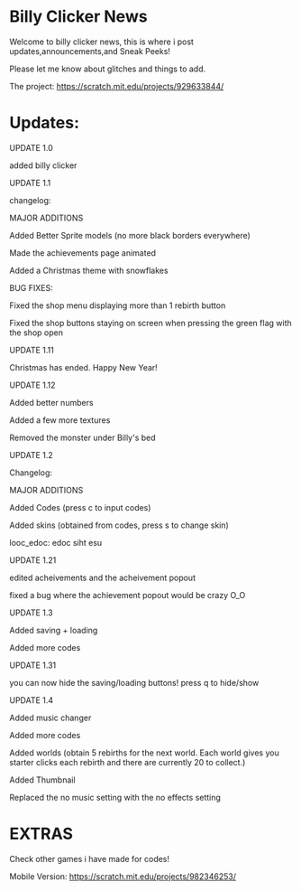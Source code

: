 # Billy Clicker News
Welcome to billy clicker news, this is where i post updates,announcements,and Sneak Peeks!

Please let me know about glitches and things to add.

The project: https://scratch.mit.edu/projects/929633844/

# Updates:
UPDATE 1.0

added billy clicker

UPDATE 1.1

changelog:

MAJOR ADDITIONS

Added Better Sprite models (no more black borders everywhere)

Made the achievements page animated

Added a Christmas theme with snowflakes

BUG FIXES:

Fixed the shop menu displaying more than 1 rebirth button

Fixed the shop buttons staying on screen when pressing the green flag with the shop open

UPDATE 1.11

Christmas has ended. Happy New Year!

UPDATE 1.12

Added better numbers

Added a few more textures

Removed the monster under Billy's bed

UPDATE 1.2

Changelog:

MAJOR ADDITIONS

Added Codes (press c to input codes)

Added skins (obtained from codes, press s to change skin)

looc_edoc: edoc siht esu

UPDATE 1.21

edited acheivements and the acheivement popout

fixed a bug where the achievement popout would be crazy O_O

UPDATE 1.3

Added saving + loading

Added more codes

UPDATE 1.31

you can now hide the saving/loading buttons! press q to hide/show

UPDATE 1.4

Added music changer

Added more codes

Added worlds (obtain 5 rebirths for the next world. Each world gives you starter clicks each rebirth and there are currently 20 to collect.)

Added Thumbnail

Replaced the no music setting with the no effects setting

# EXTRAS

Check other games i have made for codes!

Mobile Version: https://scratch.mit.edu/projects/982346253/
   

